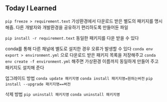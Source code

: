 ## Today I Learned
` pip freeze > requirement.text `
가상환경에서 다운로드 받은 별도의 패키지를 명시해줌. 다른 개발자와 개발환경을 공유하기 편리하도록 만들어둔 파일

` pip install -r requirement.text `
동일한 패키지를 다운 받을 수 있다

conda를 통해 다른 채널에 별도로 설치한 경우 오류가 발생할 수 있다
` conda env export > environment.yml `
으로 다운로드 받은 패키지 목록을 저장해주고
` conda env create -f environment.yml `
해주면 가상환경 이름까지 동일하게 만들어 주고 패키지도 설치해 준다
>
업그레이드 방법
`conda update 패키지명`
`conda install 패키지명=원하는버전`
`pip install --upgrade 패키지명==버전`
>
삭제 방법
`pip uninstall 패키지명`
`conda uninstall 패키지명`
